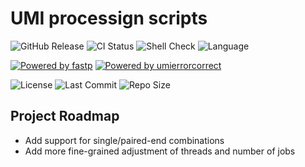 # UMI processign scripts

![GitHub Release](https://img.shields.io/github/v/release/sfilges/umiPipeline?color=blue)
![CI Status](https://github.com/sfilges/umiPipeline/actions/workflows/ci.yml/badge.svg)
![Shell Check](https://img.shields.io/badge/shellcheck-passed-brightgreen)
![Language](https://img.shields.io/badge/language-bash-blue)

[![Powered by fastp](https://img.shields.io/badge/powered%20by-fastp-green)](https://github.com/OpenGene/fastp)
[![Powered by umierrorcorrect](https://img.shields.io/badge/powered%20by-umierrorcorrect-blue)](https://github.com/yourusername/umierrorcorrect)

![License](https://img.shields.io/github/license/sfilges/umiPipeline)
![Last Commit](https://img.shields.io/github/last-commit/sfilges/umiPipeline)
![Repo Size](https://img.shields.io/github/repo-size/sfilges/umiPipeline)

## Project Roadmap

- Add support for single/paired-end combinations
- Add more fine-grained adjustment of threads and number of jobs